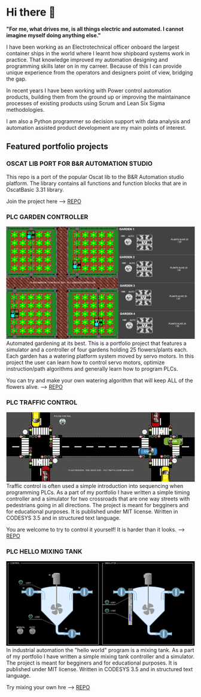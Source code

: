 # Hi there 👋


**"For me, what drives me, is all things electric and automated. I cannot imagine myself doing anything else."**

I have been working as an Electrotechnical officer onboard the largest container ships in the world where I learnt how shipboard systems work in practice. That knowledge improved my automation designing and programming skills later on in my carreer. Because of this I can provide unique experience from the operators and designers point of view, bridging the gap.

In recent years I have been working with Power control automation products, building them from the ground up or improving the maintainance processes of existing products using Scrum and Lean Six Sigma methodologies.

I am also a Python programmer so decision support with data analysis and automation assisted product development are my main points of interest.

## Featured portfolio projects

### OSCAT LIB PORT FOR B&R AUTOMATION STUDIO

This repo is a port of the popular Oscat lib to the B&R Automation studio platform. The library contains all functions and function blocks that are in OscatBasic 3.31 library.

Join the project here --> [REPO](https://github.com/tkucic/brOscatLib)

### PLC GARDEN CONTROLLER

![GARDEN_CTRL](https://github.com/tkucic/plc_garden_controller/blob/master/screenshot.png)
Automated gardening at its best. This is a portfolio project that features a simulator and a controller of four gardens holding 25 flowers/plants each. Each garden has a watering platform system moved by servo motors. In this project the user can learn how to control servo motors, optimize instruction/path algorithms and generally learn how to program PLCs.

You can try and make your own watering algorithm that will keep ALL of the flowers alive. --> [REPO](https://github.com/tkucic/plc_garden_controller)

### PLC TRAFFIC CONTROL

![TRAFFIC_CTRL](https://github.com/tkucic/plc_traffic_control/blob/master/screenshot.png)
Traffic control is often used a simple introduction into sequencing when programming PLCs. As a part of my portfolio I have written a simple timing controller and a simulator for two crossroads that are one way streets with pedestrians going in all directions. The project is meant for begginers and for educational purposes. It is published under MIT license. Written in CODESYS 3.5 and in structured text language.

You are welcome to try to control it yourself! It is harder than it looks. --> [REPO](https://github.com/tkucic/plc_traffic_control)

### PLC HELLO MIXING TANK

![MIXING_TANK](https://github.com/tkucic/plc_hello_mixing_tank/blob/master/screenshot.png)
In industrial automation the "hello world" program is a mixing tank. As a part of my portfolio I have written a simple mixing tank controller and a simulator. The project is meant for begginers and for educational purposes. It is published under MIT license. Written in CODESYS 3.5 and in structured text language.

Try mixing your own hre --> [REPO](https://github.com/tkucic/plc_hello_mixing_tank)

<!--
**tkucic/tkucic** is a ✨ _special_ ✨ repository because its `README.md` (this file) appears on your GitHub profile.

Here are some ideas to get you started:

- 🔭 I’m currently working on ...
- 🌱 I’m currently learning ...
- 👯 I’m looking to collaborate on ...
- 🤔 I’m looking for help with ...
- 💬 Ask me about ...
- 📫 How to reach me: ...
- 😄 Pronouns: ...
- ⚡ Fun fact: ...
-->
